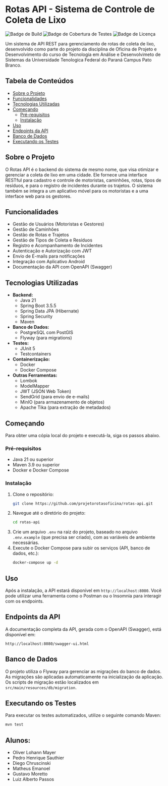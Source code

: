 # Rotas API - Sistema de Controle de Coleta de Lixo

![Badge de Build](https://img.shields.io/badge/build-passing-brightgreen) ![Badge de Cobertura de Testes](https://img.shields.io/badge/coverage-85%25-yellow) ![Badge de Licença](https://img.shields.io/badge/license-MIT-blue)

Um sistema de API REST para gerenciamento de rotas de coleta de lixo, desenvolvido como parte do projeto da disciplina de Oficina de Projeto e Desenvolvimento do curso de Tecnologia em Análise e Desenvolvimeto de Sistemas da Universidade Tenologica Federal do Paraná Campus Pato Branco.

## Tabela de Conteúdos

- [Sobre o Projeto](#sobre-o-projeto)
- [Funcionalidades](#funcionalidades)
- [Tecnologias Utilizadas](#tecnologias-utilizadas)
- [Começando](#come%C3%A7ando)
  - [Pré-requisitos](#pr%C3%A9-requisitos)
  - [Instalação](#instala%C3%A7%C3%A3o)
- [Uso](#uso)
- [Endpoints da API](#endpoints-da-api)
- [Banco de Dados](#banco-de-dados)
- [Executando os Testes](#executando-os-testes)

## Sobre o Projeto

O Rotas API é o backend do sistema de mesmo nome, que visa otimizar e gerenciar a coleta de lixo em uma cidade. Ele fornece uma interface RESTful para cadastro e controle de motoristas, caminhões, rotas, tipos de resíduos, e para o registro de incidentes durante os trajetos. O sistema também se integra a um aplicativo móvel para os motoristas e a uma interface web para os gestores.

## Funcionalidades

- Gestão de Usuários (Motoristas e Gestores)
- Gestão de Caminhões
- Gestão de Rotas e Trajetos
- Gestão de Tipos de Coleta e Resíduos
- Registro e Acompanhamento de Incidentes
- Autenticação e Autorização com JWT
- Envio de E-mails para notificações
- Integração com Aplicativo Android
- Documentação da API com OpenAPI (Swagger)

## Tecnologias Utilizadas

- **Backend:**
  - Java 21
  - Spring Boot 3.5.5
  - Spring Data JPA (Hibernate)
  - Spring Security
  - Maven
- **Banco de Dados:**
  - PostgreSQL com PostGIS
  - Flyway (para migrations)
- **Testes:**
  - JUnit 5
  - Testcontainers
- **Containerização:**
  - Docker
  - Docker Compose
- **Outras Ferramentas:**
  - Lombok
  - ModelMapper
  - JWT (JSON Web Token)
  - SendGrid (para envio de e-mails)
  - MinIO (para armazenamento de objetos)
  - Apache Tika (para extração de metadados)

## Começando

Para obter uma cópia local do projeto e executá-la, siga os passos abaixo.

### Pré-requisitos

- Java 21 ou superior
- Maven 3.9 ou superior
- Docker e Docker Compose

### Instalação

1. Clone o repositório:
   ```sh
   git clone https://github.com/projetorotasoficina/rotas-api.git
   ```
2. Navegue até o diretório do projeto:
   ```sh
   cd rotas-api
   ```
3. Crie um arquivo `.env` na raiz do projeto, baseado no arquivo `.env.example` (que precisa ser criado), com as variáveis de ambiente necessárias.
4. Execute o Docker Compose para subir os serviços (API, banco de dados, etc.):
   ```sh
   docker-compose up -d
   ```

## Uso

Após a instalação, a API estará disponível em `http://localhost:8080`. Você pode utilizar uma ferramenta como o Postman ou o Insomnia para interagir com os endpoints.

## Endpoints da API

A documentação completa da API, gerada com o OpenAPI (Swagger), está disponível em:

`http://localhost:8080/swagger-ui.html`

## Banco de Dados

O projeto utiliza o Flyway para gerenciar as migrações do banco de dados. As migrações são aplicadas automaticamente na inicialização da aplicação. Os scripts de migração estão localizados em `src/main/resources/db/migration`.

## Executando os Testes

Para executar os testes automatizados, utilize o seguinte comando Maven:

```sh
mvn test
```

## Alunos:
- Oliver Lohann Mayer
- Pedro Henrique Sauthier
- Diego Chruscinski
- Matheus Emanoel
- Gustavo Moretto
- Luiz Alberto Passos
